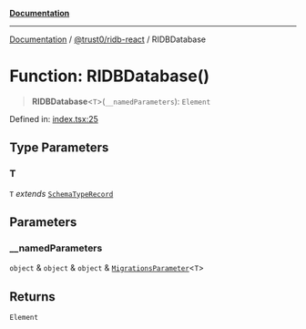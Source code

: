 [**Documentation**](../../../README.md)

***

[Documentation](../../../README.md) / [@trust0/ridb-react](../README.md) / RIDBDatabase

# Function: RIDBDatabase()

> **RIDBDatabase**\<`T`\>(`__namedParameters`): `Element`

Defined in: [index.tsx:25](https://github.com/trust0-project/RIDB/blob/fd017f2e0578962e0d9df7c0cd44b9caf140ad3b/packages/ridb-react/src/index.tsx#L25)

## Type Parameters

### T

`T` *extends* [`SchemaTypeRecord`](https://github.com/trust0-project/RIDB/blob/main/docs/%40trust0/ridb-core/type-aliases/SchemaTypeRecord.md)

## Parameters

### \_\_namedParameters

`object` & `object` & `object` & [`MigrationsParameter`](https://github.com/trust0-project/RIDB/blob/main/docs/%40trust0/ridb-core/type-aliases/MigrationsParameter.md)\<`T`\>

## Returns

`Element`
